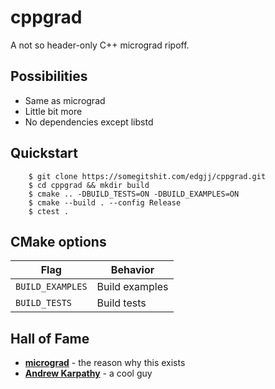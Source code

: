 # cppgrad

A not so header-only C++ micrograd ripoff.

## Possibilities
- Same as micrograd
- Little bit more
- No dependencies except libstd

## Quickstart
```
	$ git clone https://somegitshit.com/edgjj/cppgrad.git
	$ cd cppgrad && mkdir build
	$ cmake .. -DBUILD_TESTS=ON -DBUILD_EXAMPLES=ON
	$ cmake --build . --config Release
	$ ctest .
```

## CMake options

| Flag             | Behavior       |
| ---------------- | -------------- |
| `BUILD_EXAMPLES` | Build examples |
| `BUILD_TESTS`    | Build tests    |

## Hall of Fame

* **[micrograd](https://github.com/karpathy/micrograd)** - the reason why this exists
* **[Andrew Karpathy](https://github.com/karpathy)** - a cool guy
